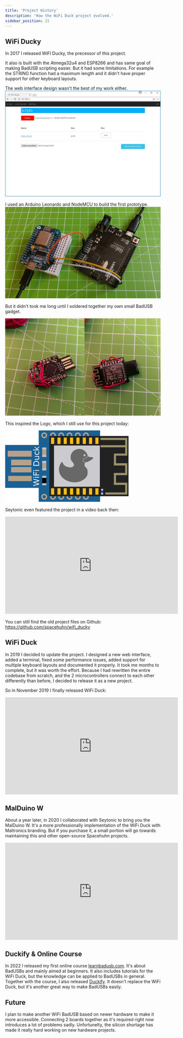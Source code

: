 ```yaml
---
title: 'Project History'
description: 'How the WiFi Duck project evolved.'
sidebar_position: 21
---
```


## WiFi Ducky

In 2017 I released WiFI Ducky, the precessor of this project.

It also is built with the Atmega32u4 and ESP8266 and has same goal of making BadUSB scripting easier. 
But it had some limitations. For example the STRING function had a maximum length and it didn't have proper support for other keyboard layouts.

The web interface design wasn't the best of my work either.
![WiFi Ducky Web Interface](/img/ducky_webinterface.jpg)

I used an Arduino Leonardo and NodeMCU to build the first prototype.
![WiFi Ducky Prototype using Arduino Leonardo and NodeMCU](/img/ducky_prototype.jpg)

But it didn't took me long until I soldered together my own small BadUSB gadget.

![WiFi Duckify Soldered gadget](/img/ducky_soldered.jpg)

This inspired the Logo, which I still use for this project today:

<img src='/img/logo.png' alt='WiFi Duck Logo' width='400'/>
<br />

Seytonic even featured the project in a video back then:

<iframe width="560" height="315" src="https://www.youtube-nocookie.com/embed/Utq4C9S3-uI" title="YouTube video player" frameborder="0" allow="accelerometer; autoplay; clipboard-write; encrypted-media; gyroscope; picture-in-picture" allowfullscreen></iframe>

You can still find the old project files on Github: https://github.com/spacehuhn/wifi_ducky

## WiFi Duck

In 2019 I decided to update the project. I designed a new web interface, added a terminal, fixed some performance issues, added support for multiple keyboard layouts and documented it properly. It took me months to complete, but it was worth the effort.
Because I had rewritten the entire codebase from scratch, and the 2 microcontrollers connect to each other differently than before, I decided to release it as a new project. 

So in November 2019 I finally released WiFi Duck:
<iframe width="560" height="315" src="https://www.youtube-nocookie.com/embed/sSJuGXd8QRk" title="YouTube video player" frameborder="0" allow="accelerometer; autoplay; clipboard-write; encrypted-media; gyroscope; picture-in-picture" allowfullscreen></iframe>

## MalDuino W
About a year later, in 2020 I collaborated with Seytonic to bring you the MalDuino W. 
It's a more professionally implementation of the WiFi Duck with Maltronics branding.
But if you purchase it, a small portion will go towards maintaining this and other open-source Spacehuhn projects.

<iframe width="560" height="315" src="https://www.youtube-nocookie.com/embed/qs9gERSV-bY" title="YouTube video player" frameborder="0" allow="accelerometer; autoplay; clipboard-write; encrypted-media; gyroscope; picture-in-picture" allowfullscreen></iframe>

## Duckify & Online Course
In 2022 I released my first online course [learnbadusb.com](https://learnbadusb.com). It's about BadUSBs and mainly aimed at beginners. It also includes tutorials for the WiFi Duck, but the knowledge can be applied to BadUSBs in general.
Together with the course, I also released [Duckify](https://duckify.huhn.me). It doesn't replace the WiFi Duck, but it's another great way to make BadUSBs easily.

## Future
I plan to make another WiFi BadUSB based on newer hardware to make it more accessible. Connecting 2 boards together as it's required right now introduces a lot of problems sadly. Unfortunelty, the silicon shortage has made it really hard working on new hardware projects.